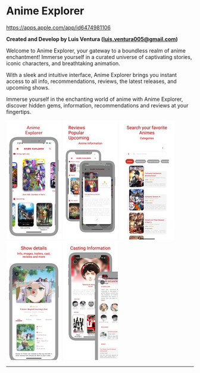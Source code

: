# Anime Explorer

https://apps.apple.com/app/id6474981106

**Created and Develop by Luis Ventura (luis.ventura005@gmail.com)**

Welcome to Anime Explorer, your gateway to a boundless realm of anime enchantment! Immerse yourself in a curated universe of captivating stories, iconic characters, and breathtaking animation.

With a sleek and intuitive interface, Anime Explorer brings you instant access to all info, recommendations, reviews, the latest releases, and upcoming shows.

Immerse yourself in the enchanting world of anime with Anime Explorer, discover hidden gems, information, recommendations and reviews at your fingertips.

![Cocktail Bliss](images/img_1.jpeg)
![Cocktail Bliss](images/img_2.jpeg)
![Cocktail Bliss](images/img_3.jpeg)
![Cocktail Bliss](images/img_4.jpeg)
![Cocktail Bliss](images/img_5.jpeg)

-------------------------------------------------------
